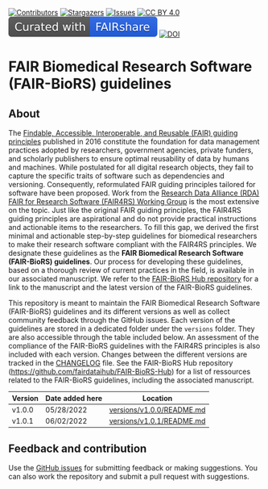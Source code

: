 [![Contributors][contributors-shield]][contributors-url]
[![Stargazers][stars-shield]][stars-url]
[![Issues][issues-shield]][issues-url]
[![CC BY 4.0][cc-by-shield]][cc-by]
[![Curated with FAIRshare][fairshare-shield]][fairshare-url]
[![DOI](https://zenodo.org/badge/DOI/10.5281/zenodo.6604538.svg)](https://doi.org/10.5281/zenodo.6604538)

[contributors-shield]: https://img.shields.io/github/contributors/fairdataihub/FAIR-BioRS-guidelines.svg?style=flat-square
[contributors-url]: https://github.com/fairdataihub/FAIR-BioRS-guidelines/graphs/contributors
[stars-shield]: https://img.shields.io/github/stars/fairdataihub/FAIR-BioRS-guidelines.svg?style=flat-square
[stars-url]: https://github.com/fairdataihub/FAIR-BioRS-guidelines/stargazers
[issues-shield]: https://img.shields.io/github/issues/fairdataihub/FAIR-BioRS-guidelines.svg?style=flat-square
[issues-url]: https://github.com/fairdataihub/FAIR-BioRS-guidelines/issues
[cc-by]: http://creativecommons.org/licenses/by/4.0/
[cc-by-image]: https://i.creativecommons.org/l/by/4.0/88x31.png
[cc-by-shield]: https://img.shields.io/badge/License-CC%20BY%204.0-lightgrey.svg
[fairshare-shield]: https://raw.githubusercontent.com/fairdataihub/FAIRshare/main/badge.svg
[fairshare-url]: https://fairdataihub.org/fairshare

# FAIR Biomedical Research Software (FAIR-BioRS) guidelines

## About
The [Findable, Accessible, Interoperable, and Reusable (FAIR) guiding principles](https://doi.org/10.1038/sdata.2016.18) published in 2016 constitute the foundation for data management practices adopted by researchers, government agencies, private funders, and scholarly publishers to ensure optimal reusability of data by humans and machines. While postulated for all digital research objects, they fail to capture the specific traits of software such as dependencies and versioning. Consequently, reformulated FAIR guiding principles tailored for software have been proposed. Work from the [Research Data Alliance (RDA) FAIR for Research Software (FAIR4RS) Working Group](https://doi.org/10.15497/RDA00065) is the most extensive on the topic. Just like the original FAIR guiding principles, the FAIR4RS guiding principles are aspirational and do not provide practical instructions and actionable items to the researchers. To fill this gap, we derived the first minimal and actionable step-by-step guidelines for biomedical researchers to make their research software compliant with the FAIR4RS principles. We designate these guidelines as the **FAIR Biomedical Research Software (FAIR-BioRS) guidelines**. Our process for developing these guidelines, based on a thorough review of current practices in the field, is available in our associated manuscript. We refer to the [FAIR-BioRS Hub repository](https://github.com/fairdataihub/FAIR-BioRS-Hub) for a link to the manuscript and the latest version of the FAIR-BioRS guidelines.

This repository is meant to maintain the FAIR Biomedical Research Software (FAIR-BioRS) guidelines and its different versions as well as collect community feedback through the GitHub issues. Each version of the guidelines are stored in a dedicated folder under the `versions` folder. They are also accessible through the table included below. An assessment of the compliance of the FAIR-BioRS guidelines with the FAIR4RS principles is also included with each version. Changes between the different versions are tracked in the [CHANGELOG](https://github.com/fairdataihub/FAIR-BioRS-guidelines/blob/main/CHANGELOG.md) file. See the FAIR-BioRS Hub repository (https://github.com/fairdataihub/FAIR-BioRS-Hub) for a list of ressources related to the FAIR-BioRS guidelines, including the associated manuscript.

<table>
<thead>
  <tr>
    <th> Version </th>
    <th> Date added here </th>
    <th> Location </th>
  </tr>
</thead>
<tbody>
  <tr>
    <td> v1.0.0 </td>
    <td> 05/28/2022 </td>
    <td> <a href="https://github.com/fairdataihub/FAIR-BioRS-guidelines/blob/main/versions/v1.0.0/README.md"> versions/v1.0.0/README.md </a> </td>
  </tr>
  
  <tr>
    <td> v1.0.1 </td>
    <td> 06/02/2022 </td>
    <td> <a href="https://github.com/fairdataihub/FAIR-BioRS-guidelines/blob/main/versions/v1.0.1/README.md"> versions/v1.0.1/README.md </a> </td>
  </tr>
  
</tbody>
</table>

## Feedback and contribution
Use the [GitHub issues](https://github.com/fairdataihub/FAIR-BioRS-guidelines/issues) for submitting feedback or making suggestions. You can also work the repository and submit a pull request with suggestions.
